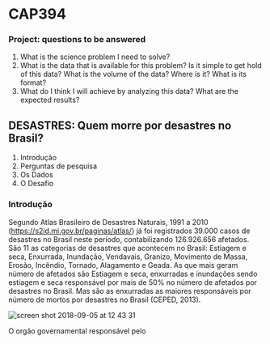 # CAP394
### Project: questions to be answered

1. What is the science problem I need to solve?
2. What is the data that is available for this problem? Is it simple to get hold of this data? What is the volume of the data? Where is it? What is its format?
3. What do I think I will achieve by analyzing this data? What are the expected results?


## DESASTRES: Quem morre por desastres no Brasil?
1. Introdução
1. Perguntas de pesquisa
1. Os Dados
1. O Desafio

### Introdução
Segundo Atlas Brasileiro de Desastres Naturais, 1991 a 2010 (https://s2id.mi.gov.br/paginas/atlas/) já foi registrados 39.000 casos de desastres no Brasil neste período, contabilizando 126.926.656 afetados.
São 11 as categorias de desastres que acontecem no Brasil: Estiagem e seca, Enxurrada, Inundação, Vendavais, Granizo, Movimento de Massa, Erosão, Incêndio, Tornado, Alagamento e Geada. As que mais geram número de afetados são Estiagem e seca, enxurradas e inundações sendo estiagem e seca responsável por mais de 50% no número de afetados por desastres no Brasil. Mas são as enxurradas as maiores responsáveis por número de mortos por desastres no Brasil (CEPED, 2013).

![screen shot 2018-09-05 at 12 43 31](https://user-images.githubusercontent.com/42258127/45104925-804aae00-b109-11e8-9379-d117350fd317.png)

O orgão governamental responsável pelo 
